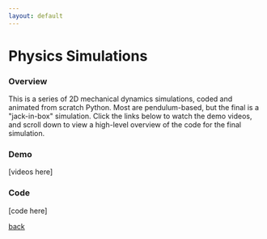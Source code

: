 ```yaml
---
layout: default
---
```


# Physics Simulations

### Overview

This is a series of 2D mechanical dynamics simulations, coded and animated from scratch Python. Most are pendulum-based, but the final is a "jack-in-box" simulation. Click the links below to watch the demo videos, and scroll down to view a high-level overview of the code for the final simulation.

### Demo

[videos here]

### Code

[code here]

[back](./)
